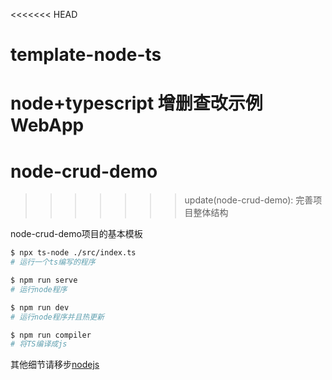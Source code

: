 <<<<<<< HEAD
# template-node-ts
node+typescript 增删查改示例WebApp
=======
# node-crud-demo
>>>>>>> update(node-crud-demo): 完善项目整体结构

node-crud-demo项目的基本模板

``` bash
$ npx ts-node ./src/index.ts
# 运行一个ts编写的程序

$ npm run serve
# 运行node程序

$ npm run dev
# 运行node程序并且热更新

$ npm run compiler
# 将TS编译成js
```

其他细节请移步[nodejs](http://nodejs.cn/api/)
